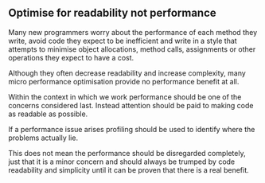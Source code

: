 ## Optimise for readability not performance

Many new programmers worry about the performance of each method they write, avoid code they expect to be inefficient and write in a style that attempts to minimise object allocations, method calls, assignments or other operations they expect to have a cost. 

Although they often decrease readability and increase complexity, many micro performance optimisation provide no performance benefit at all.

Within the context in which we work performance should be one of the concerns considered last. Instead attention should be paid to making code as readable as possible.

If a performance issue arises profiling should be used to identify where the problems actually lie.

This does not mean the performance should be disregarded completely, just that it is a minor concern and should always be trumped by code readability and simplicity until it can be proven that there is a real benefit.
